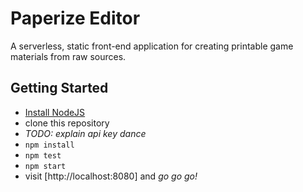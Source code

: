 # Paperize Editor

A serverless, static front-end application for creating printable game materials from raw sources.

## Getting Started

- [Install NodeJS](https://nodejs.org)
- clone this repository
- *TODO:* _explain api key dance_
- `npm install`
- `npm test`
- `npm start`
- visit [http://localhost:8080] and _go go go!_

